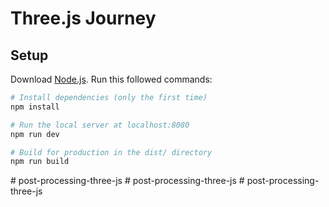 # Three.js Journey

## Setup
Download [Node.js](https://nodejs.org/en/download/).
Run this followed commands:

``` bash
# Install dependencies (only the first time)
npm install

# Run the local server at localhost:8080
npm run dev

# Build for production in the dist/ directory
npm run build
```
#   p o s t - p r o c e s s i n g - t h r e e - j s  
 #   p o s t - p r o c e s s i n g - t h r e e - j s  
 #   p o s t - p r o c e s s i n g - t h r e e - j s  
 